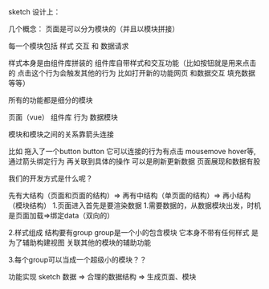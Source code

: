 sketch 
设计上：

 几个概念：
 页面是可以分为模块的（并且以模块拼接）

 每一个模块包括 样式 交互 和 数据请求

 样式本身是由组件库拼装的 组件库自带样式和交互功能（比如按钮就是用来点击的 点击这个行为会触发其他的行为 比如打开新的功能网页 和数据交互 填充数据等等）

 所有的功能都是细分的模块

 页面（vue）
 	组件库 
 	行为
 	数据模块

 模块和模块之间的关系靠箭头连接

 比如 拖入了一个button button 它可以连接的行为有点击 mousemove hover等,通过箭头绑定行为 再关联到具体的操作 可以是刷新更新数据 页面展现和数据有股

 我们的开发方式是什么呢？

 先有大结构（页面和页面的结构）=> 再有中结构（单页面的结构）=> 再小结构（模块结构）
 1.页面进入首先是要渲染数据 
 	1.需要数据的，从数据模块出发，时机是页面加载=>绑定data（双向的）

 2.样式组成
 结构要有group 
 group是一个小的包含模块 它本身不带有任何样式 是为了辅助构建视图 关联其他的模块的辅助功能

 3.每个group可以当成一个超级小的模块？？



功能实现
sketch 数据 => 合理的数据结构 => 生成页面、模块

